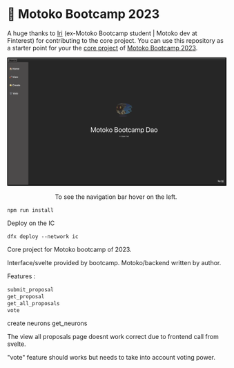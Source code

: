 # 👻 Motoko Bootcamp 2023 

A huge thanks to [Iri](https://twitter.com/iriasviel) (ex-Motoko Bootcamp student | Motoko dev at Finterest) for contributing to the core project. 
You can use this repository as a starter point for your the [core project](https://github.com/motoko-bootcamp/motokobootcamp-2023) of [Motoko Bootcamp 2023](https://github.com/motoko-bootcamp/motokobootcamp-2023).

<p align="center"> <img src="./home.png" width="600px" style="border: 2px solid black;"> </p>
<p align="center">To see the navigation bar hover on the left.</p>

```
npm run install
```
Deploy on the IC 
```
dfx deploy --network ic
```

Core project for Motoko bootcamp of 2023.

Interface/svelte provided by bootcamp.
Motoko/backend written by author.

Features :  
	
	submit_proposal
	get_proposal
	get_all_proposals
	vote
  create neurons
  get_neurons
	
The view all proposals page doesnt work correct due to frontend call from svelte.

"vote" feature should works but needs to take into account voting power. 

